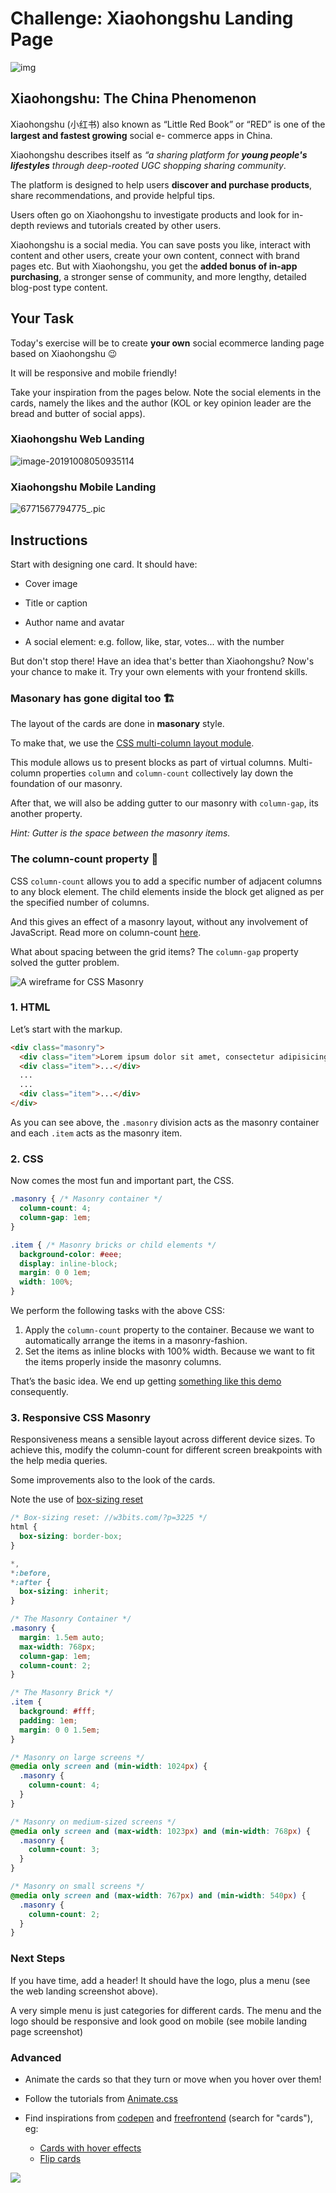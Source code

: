 # Challenge: Xiaohongshu Landing Page

![img](https://pic2.zhimg.com/50/v2-a4f747289787253a99ba4f1f2d4fcbb9_hd.jpg)



## Xiaohongshu: The China Phenomenon

Xiaohongshu (小红书) also known as “Little Red Book” or “RED” is one of the **largest and fastest growing** social e- commerce apps in China. 

Xiaohongshu describes itself as *“a sharing platform for **young people's lifestyles** through deep-rooted UGC shopping sharing community*.

The platform is designed to help users **discover and purchase products**, share recommendations, and provide helpful tips. 

Users often go on Xiaohongshu to investigate products and look for in-depth reviews and tutorials created by other users. 

Xiaohongshu is a social media. You can save posts you like, interact with content and other users, create your own content, connect with brand pages etc. But with Xiaohongshu, you get the **added bonus of in-app purchasing**, a stronger sense of community, and more lengthy, detailed blog-post type content. 

## Your Task

Today's exercise will be to create **your own** social ecommerce landing page based on Xiaohongshu 😉 

It will be responsive and mobile friendly!

Take your inspiration from the pages below. Note the social elements in the cards, namely the likes and the author (KOL or key opinion leader are the bread and butter of social apps).

### Xiaohongshu Web Landing



![image-20191008050935114](images/image-20191008050935114.png)

### Xiaohongshu Mobile Landing

![6771567794775_.pic](images/6771567794775_.pic.jpg)


##  Instructions

Start with designing one card. It should have:

- Cover image

- Title or caption

- Author name and avatar

- A social element: e.g. follow, like, star, votes... with the number

But don't stop there! Have an idea that's better than Xiaohongshu? Now's your chance to make it. Try your own elements with your frontend skills.


### Masonary has gone digital too 🏗️

The layout of the cards are done in **masonary** style.

To make that, we use the [CSS multi-column layout module](https://www.w3.org/TR/css-multicol-1/). 

This module allows us to present blocks as part of virtual columns. Multi-column properties `column` and `column-count` collectively lay down the foundation of our masonry.

After that, we will also be adding gutter to our masonry with  `column-gap`, its another property.

*Hint: Gutter is the space between the masonry items.*



### The column-count property 🔢

CSS `column-count` allows you to add a specific number of adjacent columns to any block element. The child elements inside the block get aligned as per the specified number of columns.

And this gives an effect of a masonry layout, without any involvement of JavaScript. Read more on column-count [here](https://developer.mozilla.org/en-US/docs/Web/CSS/column-count).

What about spacing between the grid items? The `column-gap` property solved the gutter problem.



![A wireframe for CSS Masonry](https://w3bits.com/wp-content/uploads/css-masonry-wireframe-1x.png)



### 1. HTML

Let’s start with the markup. 

```html
<div class="masonry">
  <div class="item">Lorem ipsum dolor sit amet, consectetur adipisicing elit.</div>
  <div class="item">...</div>
  ...
  ...
  <div class="item">...</div>
</div>
```

As you can see above, the `.masonry` division acts as the masonry container and each `.item` acts as the masonry item.



### 2. CSS

Now comes the most fun and important part, the CSS.

```css
.masonry { /* Masonry container */
  column-count: 4;
  column-gap: 1em;
}

.item { /* Masonry bricks or child elements */
  background-color: #eee;
  display: inline-block;
  margin: 0 0 1em;
  width: 100%;
}
```

We perform the following tasks with the above CSS:

1. Apply the `column-count` property to the container. Because we want to automatically arrange the items in a masonry-fashion.
2. Set the items as inline blocks with 100% width. Because we want to fit the items properly inside the masonry columns.

That’s the basic idea. We end up getting [something like this demo](https://w3bits.com/demo/css-masonry/) consequently.



### 3. Responsive CSS Masonry

Responsiveness means a sensible layout across different device sizes. To achieve this, modify the column-count for different screen breakpoints with the help media queries.

Some improvements also to the look of the cards.

Note the use of [box-sizing reset](https://w3bits.com/box-sizing-reset/) 



```css
/* Box-sizing reset: //w3bits.com/?p=3225 */
html {
  box-sizing: border-box;
}

*,
*:before,
*:after {
  box-sizing: inherit;
}

/* The Masonry Container */
.masonry {
  margin: 1.5em auto;
  max-width: 768px;
  column-gap: 1em;
  column-count: 2;
}

/* The Masonry Brick */
.item {
  background: #fff;
  padding: 1em;
  margin: 0 0 1.5em;
}

/* Masonry on large screens */
@media only screen and (min-width: 1024px) {
  .masonry {
    column-count: 4;
  }
}

/* Masonry on medium-sized screens */
@media only screen and (max-width: 1023px) and (min-width: 768px) {
  .masonry {
    column-count: 3;
  }
}

/* Masonry on small screens */
@media only screen and (max-width: 767px) and (min-width: 540px) {
  .masonry {
    column-count: 2;
  }
}
```



### Next Steps

If you have time, add a header! It should have the logo, plus a menu (see the web landing screenshot above). 

A very simple menu is just categories for different cards. The menu and the logo should be responsive and look good on mobile (see mobile landing page screenshot)



### Advanced

- Animate the cards so that they turn or move when you hover over them! 
- Follow the tutorials from [Animate.css](https://daneden.github.io/animate.css/)
- Find inspirations from [codepen](http://codepen.com) and [freefrontend](http://freefrontend.com) (search for "cards"), eg:

  - [Cards with hover effects](https://freefrontend.com/css-card-hover-effects/)
  - [Flip cards](https://freefrontend.com/css-flip-cards/)

![](images/image-20190914024150805.png)
